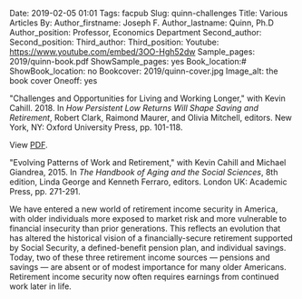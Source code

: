 Date: 2019-02-05 01:01
Tags: facpub
Slug: quinn-challenges
Title: Various Articles
By: 
Author_firstname: Joseph F.
Author_lastname: Quinn, Ph.D
Author_position: Professor, Economics Department 
Second_author: 
Second_position: 
Third_author:
Third_position: 
Youtube: https://www.youtube.com/embed/3OO-Hgh52dw
Sample_pages: 2019/quinn-book.pdf
ShowSample_pages: yes
Book_location:#
ShowBook_location: no
Bookcover: 2019/quinn-cover.jpg
Image_alt: the book cover 
Oneoff: yes

"Challenges and Opportunities for Living and Working Longer," with Kevin Cahill. 2018. 
In <em>How Persistent Low Returns Will Shape Saving and Retirement</em>, Robert Clark, Raimond Maurer, and Olivia Mitchell, editors. New York, NY: Oxford University Press, pp. 101-118.

View <a href="https://pensionresearchcouncil.wharton.upenn.edu/wp-content/uploads/2017/09/2017-WP-8-Quinn-Cahill.pdf">PDF</a>.

"Evolving Patterns of Work and Retirement," with Kevin Cahill and Michael Giandrea, 2015. 
In <em>The Handbook of Aging and the Social Sciences</em>, 8th edition, Linda George and Kenneth Ferraro, editors. 
London UK: Academic Press, pp. 271-291.

We have entered a new world of retirement income security in America, with older individuals more exposed to market risk and more vulnerable to financial insecurity than prior generations. This reflects an evolution that has altered the historical vision of a financially-secure retirement supported by Social Security, a defined-benefit pension plan, and individual savings. Today, two of these three retirement income sources — pensions and savings — are absent or of modest importance for many older Americans. Retirement income security now often requires earnings from continued work later in life.